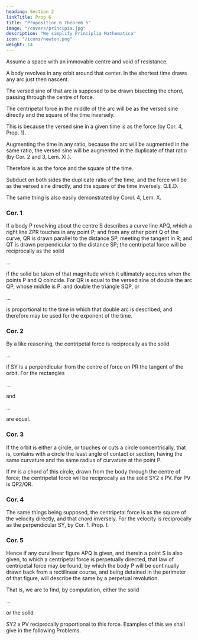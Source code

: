 ```yaml
---
heading: Section 2
linkTitle: Prop 6
title: "Proposition 6 Theorem 5"
image: "/covers/principia.jpg"
description: "We simplify Principlia Mathematica"
icon: "/icons/newton.png"
weight: 14
---
```



Assume a space with an immovable centre and void of resistance.

A body revolves in any orbit around that center. In the shortest time draws any arc just then nascent.

The versed sine of that arc is supposed to be drawn bisecting the chord, passing through the centre of force.

The centripetal force in the middle of the arc will be as the versed sine directly and the square of the time inversely.

This is because the versed sine in a given time is as the force (by Cor. 4, Prop. 1).

Augmenting the time in any ratio, because the arc will be augmented in the same ratio, the versed sine will be augmented in the duplicate of that ratio (by Cor. 2 and 3, Lem. XI.).

Therefore is as the force and the square of the time. 

Subduct on both sides the duplicate ratio of the time, and the force will be as the versed sine directly, and the square of the time inversely.   Q.E.D.

The same thing is also easily demonstrated by Corol. 4, Lem. X.


### Cor. 1

If a body P revolving about the centre S describes a curve line APQ, which a right line ZPR touches in any point P; and from any other point Q of the curve, QR is drawn parallel to the distance SP, meeting the tangent in R; and QT is drawn perpendicular to the distance SP; the centripetal force will be reciprocally as the solid 

...

if the solid be taken of that magnitude which it ultimately acquires when the points P and Q coincide. For QR is equal to the versed sine of double the arc QP, whose middle is P: and double the triangle SQP, or 

...

is proportional to the time in which that double arc is described; and therefore may be used for the exponent of the time.



### Cor. 2

By a like reasoning, the centripetal force is reciprocally as the solid 

...

if SY is a perpendicular from the centre of force on PR the tangent of the orbit. For the rectangles 

...

and 

...

are equal.


### Cor. 3

If the orbit is either a circle, or touches or cuts a circle concentrically, that is, contains with a circle the least angle of contact or section, having the same curvature and the same radius of curvature at the point P.

If `PV` is a chord of this circle, drawn from the body through the centre of force; the centripetal force will be reciprocally as the solid SY2 x PV. For PV is  QP2/QR.


### Cor. 4

The same things being supposed, the centripetal force is as the square of the velocity directly, and that chord inversely. For the velocity is reciprocally as the perpendicular SY, by Cor. 1. Prop. I.


### Cor. 5

Hence if any curvilinear figure APQ is given, and therein a point S is also given, to which a centripetal force is perpetually directed, that law of centripetal force may be found, by which the body P will be continually drawn back from a rectilinear course, and being detained in the perimeter of that figure, will describe the same by a perpetual revolution. 

That is, we are to find, by computation, either the solid 

...


or the solid 

SY2 x PV reciprocally proportional to this force. Examples of this we shall give in the following Problems.


